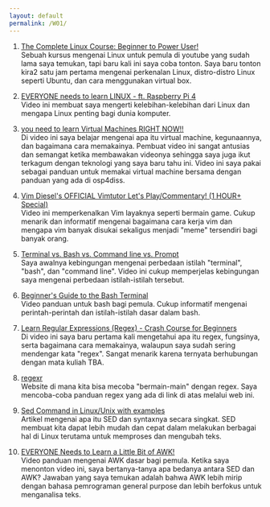 ```yaml
---
layout: default
permalink: /W01/
---
```


1. [The Complete Linux Course: Beginner to Power User!](https://www.youtube.com/watch?v=wBp0Rb-ZJak&t=940s)<br>
   Sebuah kursus mengenai Linux untuk pemula di youtube yang sudah lama saya temukan, tapi baru kali ini saya coba tonton. Saya baru tonton kira2 satu jam pertama mengenai perkenalan Linux, distro-distro Linux seperti Ubuntu, dan cara menggunakan virtual box.

2. [EVERYONE needs to learn LINUX - ft. Raspberry Pi 4](https://www.youtube.com/watch?v=l9YxTXDiiFY)<br>
   Video ini membuat saya mengerti kelebihan-kelebihan dari Linux dan mengapa Linux penting bagi dunia komputer.

3. [you need to learn Virtual Machines RIGHT NOW!!](https://www.youtube.com/watch?v=wX75Z-4MEoM)<br>
   Di video ini saya belajar mengenai apa itu virtual machine, kegunaannya, dan bagaimana cara memakainya. Pembuat video ini sangat antusias dan semangat ketika membawakan videonya sehingga saya juga ikut terkagum dengan teknologi yang saya baru tahu ini. Video ini saya pakai sebagai panduan untuk memakai virtual machine bersama dengan panduan yang ada di osp4diss.

4. [Vim Diesel's OFFICIAL Vimtutor Let's Play/Commentary! (1 HOUR+ Special)](https://www.youtube.com/watch?v=d8XtNXutVto)<br>
   Video ini memperkenalkan Vim layaknya seperti bermain game. Cukup menarik dan informatif mengenai bagaimana cara kerja vim dan
   mengapa vim banyak disukai sekaligus menjadi "meme" tersendiri bagi banyak orang.

5. [Terminal vs. Bash vs. Command line vs. Prompt](https://www.youtube.com/watch?v=hMSByvFHOro)<br>
   Saya awalnya kebingungan mengenai perbedaan istilah "terminal", "bash", dan "command line". Video ini cukup memperjelas kebingungan saya mengenai perbedaan istilah-istilah tersebut.

6. [Beginner's Guide to the Bash Terminal](https://www.youtube.com/watch?v=oxuRxtrO2Ag)<br>
   Video panduan untuk bash bagi pemula. Cukup informatif mengenai perintah-perintah dan istilah-istilah dasar dalam bash.

7. [Learn Regular Expressions (Regex) - Crash Course for Beginners](https://www.youtube.com/watch?v=ZfQFUJhPqMM)<br>
   Di video ini saya baru pertama kali mengetahui apa itu regex, fungsinya, serta bagaimana cara memakainya, walaupun saya sudah sering mendengar kata "regex". Sangat menarik karena ternyata berhubungan dengan mata kuliah TBA.

8. [regexr](https://regexr.com)<br>
   Website di mana kita bisa mecoba "bermain-main" dengan regex. Saya mencoba-coba panduan regex yang ada di link di atas melalui web ini.

9. [Sed Command in Linux/Unix with examples](https://www.geeksforgeeks.org/sed-command-in-linux-unix-with-examples/)<br>
   Artikel mengenai apa itu SED dan syntaxnya secara singkat. SED membuat kita dapat lebih mudah dan cepat dalam melakukan berbagai hal di Linux terutama untuk memproses dan mengubah teks.

10. [EVERYONE Needs to Learn a Little Bit of AWK!](https://www.youtube.com/watch?v=jJ02kEETw70)<br>
    Video panduan mengenai AWK dasar bagi pemula. Ketika saya menonton video ini, saya bertanya-tanya apa bedanya antara SED dan AWK? Jawaban yang saya temukan adalah bahwa AWK lebih mirip dengan bahasa pemrograman general purpose dan lebih berfokus untuk menganalisa teks.

